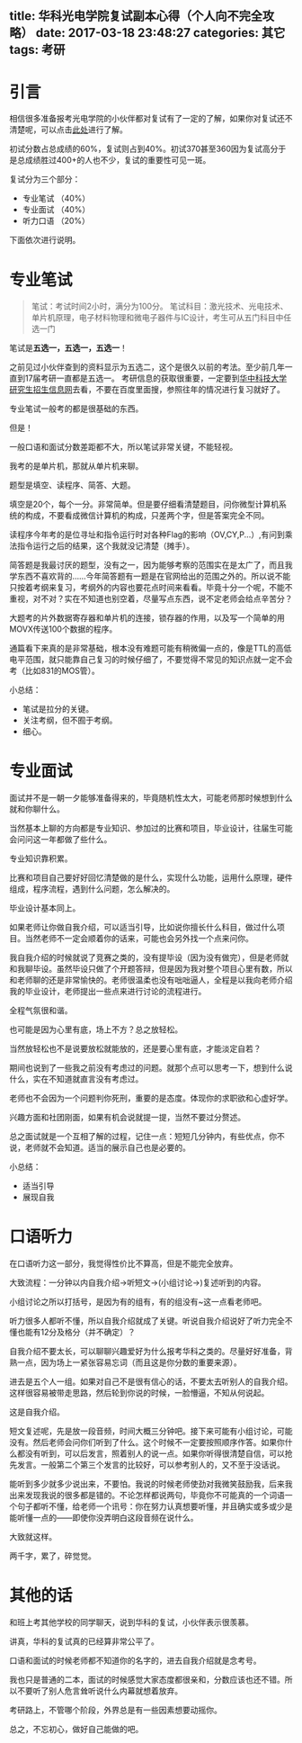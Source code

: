 title: 华科光电学院复试副本心得（个人向不完全攻略）
date: 2017-03-18 23:48:27
categories: 其它
tags: 考研
---


# 引言

相信很多准备报考光电学院的小伙伴都对复试有了一定的了解，如果你对复试还不清楚呢，可以点击[此处](http://kyunsmile.github.io/2017/02/17/%E8%80%83%E7%A0%94%E5%A4%8D%E8%AF%95/)进行了解。

初试分数占总成绩的60%，复试则占到40%。初试370甚至360因为复试高分于是总成绩胜过400+的人也不少，复试的重要性可见一斑。

复试分为三个部分：

* 专业笔试 （40%）
* 专业面试 （40%）
* 听力口语 （20%）

下面依次进行说明。

<!-- more -->

# 专业笔试 

> 笔试：考试时间2小时，满分为100分。
笔试科目：激光技术、光电技术、单片机原理，电子材料物理和微电子器件与IC设计，考生可从五门科目中任选一门

笔试是**五选一，五选一，五选一**！



之前见过小伙伴查到的资料显示为五选二，这个是很久以前的考法。至少前几年一直到17届考研一直都是五选一。
考研信息的获取很重要，一定要到[华中科技大学研究生招生信息网](http://gszs.hust.edu.cn/)去看，不要在百度里面搜，参照往年的情况进行复习就好了。

专业笔试一般考的都是很基础的东西。

但是！

一般口语和面试分数差距都不大，所以笔试非常关键，不能轻视。

我考的是单片机，那就从单片机来聊。

题型是填空、读程序、简答、大题。

填空是20个，每个一分。非常简单。但是要仔细看清楚题目，问你微型计算机系统的构成，不要看成微信计算机的构成，只差两个字，但是答案完全不同。

读程序今年考的是位寻址和指令运行时对各种Flag的影响（OV,CY,P...）,有问到乘法指令运行之后的结果，这个我就没记清楚（摊手）。

简答题是我最讨厌的题型，没有之一，因为能够考察的范围实在是太广了，而且我学东西不喜欢背的……今年简答题有一题是在官网给出的范围之外的。所以说不能只按着考纲来复习，考纲外的内容也要花点时间来看看。毕竟十分一个呢，不能不重视，对不对？实在不知道也别空着，尽量写点东西，说不定老师会给点辛苦分？

大题考的片外数据寄存器和单片机的连接，锁存器的作用，以及写一个简单的用MOVX传送100个数据的程序。

通篇看下来真的是非常基础，根本没有难题可能有稍微偏一点的，像是TTL的高低电平范围，就只能靠自己复习的时候仔细了，不要觉得不常见的知识点就一定不会考（比如831的MOS管）。

小总结：

* 笔试是拉分的关键。
* 关注考纲，但不囿于考纲。
* 细心。

# 专业面试

面试并不是一朝一夕能够准备得来的，毕竟随机性太大，可能老师那时候想到什么就和你聊什么。

当然基本上聊的方向都是专业知识、参加过的比赛和项目，毕业设计，往届生可能会问问这一年都做了些什么。

专业知识靠积累。

比赛和项目自己要好好回忆清楚做的是什么，实现什么功能，运用什么原理，硬件组成，程序流程，遇到什么问题，怎么解决的。

毕业设计基本同上。

如果老师让你做自我介绍，可以适当引导，比如说你擅长什么科目，做过什么项目。当然老师不一定会顺着你的话来，可能也会另外找一个点来问你。

我自我介绍的时候就说了竞赛之类的，没有提毕设（因为没有做完），但是老师就和我聊毕设。虽然毕设只做了个开题答辩，但是因为我对整个项目心里有数，所以和老师聊的还是非常愉快的。老师很温柔也没有咄咄逼人，全程是以我向老师介绍我的毕业设计，老师提出一些点来进行讨论的流程进行。

全程气氛很和谐。

也可能是因为心里有底，场上不方？总之放轻松。

当然放轻松也不是说要放松就能放的，还是要心里有底，才能淡定自若？

期间也说到了一些我之前没有考虑过的问题。就那个点可以思考一下，想到什么说什么，实在不知道就直言没有考虑过。

老师也不会因为一个问题判你死刑，重要的是态度。体现你的求职欲和心虚好学。

兴趣方面和社团刚面，如果有机会说就提一提，当然不要过分赘述。

总之面试就是一个互相了解的过程，记住一点：短短几分钟内，有些优点，你不说，老师就不会知道。适当的展示自己也是必要的。

小总结：

* 适当引导
* 展现自我

# 口语听力

在口语听力这一部分，我觉得性价比不算高，但是不能完全放弃。

大致流程：一分钟以内自我介绍->听短文->(小组讨论->)复述听到的内容。

小组讨论之所以打括号，是因为有的组有，有的组没有~这一点看老师吧。

听力很多人都听不懂，所以自我介绍就成了关键。听说自我介绍说好了听力完全不懂也能有12分及格分（并不确定）？

自我介绍不要太长，可以聊聊兴趣爱好为什么报考华科之类的。尽量好好准备，背熟一点，因为场上一紧张容易忘词（而且这是你分数的重要来源）。

进去是五个人一组。如果对自己不是很有信心的话，不要太去听别人的自我介绍。这样很容易被带走思路，然后轮到你说的时候，一脸懵逼，不知从何说起。

这是自我介绍。

短文复述呢，先是放一段音频，时间大概三分钟吧。接下来可能有小组讨论，可能没有。然后老师会问你们听到了什么。这个时候不一定要按照顺序作答。如果你什么都没有听到，可以后发言，照着别人的说一点。如果你听得很清楚自信，可以抢先发言。一般第二个第三个发言的比较好，可以参考别人的，又不至于没话说。

能听到多少就多少说出来，不要怕。我说的时候老师使劲对我微笑鼓励我，后来我出来发现我说的很多都是错的。不论怎样都说两句，毕竟你不可能真的一个词语一个句子都听不懂，给老师一个讯号：你在努力认真想要听懂，并且确实或多或少是能听懂一点的——即使你没弄明白这段音频在说什么。

大致就这样。

两千字，累了，碎觉觉。

# 其他的话

和班上考其他学校的同学聊天，说到华科的复试，小伙伴表示很羡慕。

讲真，华科的复试真的已经算非常公平了。

口语和面试的时候老师都不知道你的名字的，进去自我介绍就是念考号。

我也只是普通的二本，面试的时候感觉大家态度都很亲和，分数应该也还不错。所以不要听了别人危言耸听说什么内幕就想着放弃。

考研路上，不管哪个阶段，外界总是有一些因素想要动摇你。

总之，不忘初心，做好自己能做的吧。
